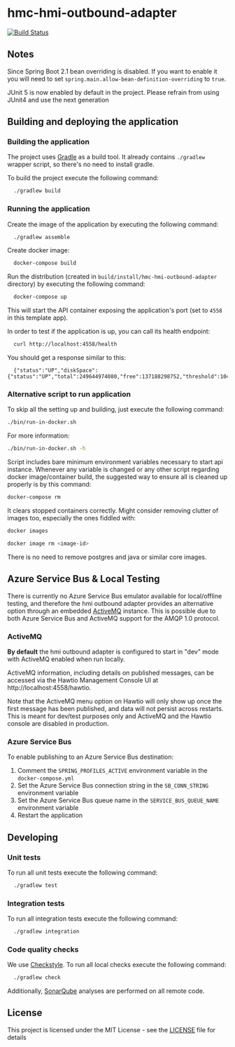 # hmc-hmi-outbound-adapter

[![Build Status](https://travis-ci.org/hmcts/spring-boot-template.svg?branch=master)](https://travis-ci.org/hmcts/hmc-hmi-outbound-adapter)


## Notes

Since Spring Boot 2.1 bean overriding is disabled. If you want to enable it you will need to set `spring.main.allow-bean-definition-overriding` to `true`.

JUnit 5 is now enabled by default in the project. Please refrain from using JUnit4 and use the next generation

## Building and deploying the application

### Building the application

The project uses [Gradle](https://gradle.org) as a build tool. It already contains
`./gradlew` wrapper script, so there's no need to install gradle.

To build the project execute the following command:

```bash
  ./gradlew build
```

### Running the application

Create the image of the application by executing the following command:

```bash
  ./gradlew assemble
```

Create docker image:

```bash
  docker-compose build
```

Run the distribution (created in `build/install/hmc-hmi-outbound-adapter` directory)
by executing the following command:

```bash
  docker-compose up
```

This will start the API container exposing the application's port
(set to `4558` in this template app).

In order to test if the application is up, you can call its health endpoint:

```bash
  curl http://localhost:4558/health
```

You should get a response similar to this:

```
  {"status":"UP","diskSpace":{"status":"UP","total":249644974080,"free":137188298752,"threshold":10485760}}
```

### Alternative script to run application

To skip all the setting up and building, just execute the following command:

```bash
./bin/run-in-docker.sh
```

For more information:

```bash
./bin/run-in-docker.sh -h
```

Script includes bare minimum environment variables necessary to start api instance. Whenever any variable is changed or any other script regarding docker image/container build, the suggested way to ensure all is cleaned up properly is by this command:

```bash
docker-compose rm
```

It clears stopped containers correctly. Might consider removing clutter of images too, especially the ones fiddled with:

```bash
docker images

docker image rm <image-id>
```

There is no need to remove postgres and java or similar core images.

## Azure Service Bus & Local Testing

There is currently no Azure Service Bus emulator available for local/offline testing, and therefore
the hmi outbound adapter provides an alternative option through an embedded [ActiveMQ](http://activemq.apache.org/)
instance. This is possible due to both Azure Service Bus and ActiveMQ support for the AMQP 1.0 protocol.

### ActiveMQ

**By default** the hmi outbound adapter is configured to start in "dev" mode with ActiveMQ enabled when run locally.

ActiveMQ information, including details on published messages, can be accessed via the
Hawtio Management Console UI at http://localhost:4558/hawtio.

Note that the ActiveMQ menu option on Hawtio will only show up once the first message has been published, and
data will not persist across restarts. This is meant for dev/test purposes only and ActiveMQ and the Hawtio console
are disabled in production.

### Azure Service Bus

To enable publishing to an Azure Service Bus destination:

1. Comment the `SPRING_PROFILES_ACTIVE` environment variable in the `docker-compose.yml`
1. Set the Azure Service Bus connection string in the `SB_CONN_STRING` environment variable
1. Set the Azure Service Bus queue name in the `SERVICE_BUS_QUEUE_NAME` environment variable
1. Restart the application

## Developing

### Unit tests

To run all unit tests execute the following command:
```bash
  ./gradlew test
```

### Integration tests

To run all integration tests execute the following command:
```bash
  ./gradlew integration
```

### Code quality checks
We use [Checkstyle](http://checkstyle.sourceforge.net/).
To run all local checks execute the following command:

```bash
  ./gradlew check
```

Additionally, [SonarQube](https://sonarcloud.io/dashboard?id=uk.gov.hmcts.reform%3Accd-message-publisher)
analyses are performed on all remote code.

## License

This project is licensed under the MIT License - see the [LICENSE](LICENSE) file for details

